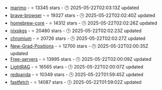 - [marimo](https://github.com/marimo-team/marimo) - ⭐ 13345 stars - 🕒 2025-05-22T02:03:13Z updated
- [brave-browser](https://github.com/brave/brave-browser) - ⭐ 19327 stars - 🕒 2025-05-22T02:02:40Z updated
- [homebrew-core](https://github.com/Homebrew/homebrew-core) - ⭐ 14312 stars - 🕒 2025-05-22T02:02:26Z updated
- [nixpkgs](https://github.com/NixOS/nixpkgs) - ⭐ 20480 stars - 🕒 2025-05-22T02:02:23Z updated
- [chromium](https://github.com/chromium/chromium) - ⭐ 20726 stars - 🕒 2025-05-22T02:02:27Z updated
- [New-Grad-Positions](https://github.com/SimplifyJobs/New-Grad-Positions) - ⭐ 12700 stars - 🕒 2025-05-22T02:00:35Z updated
- [Free-servers](https://github.com/Pawdroid/Free-servers) - ⭐ 13995 stars - 🕒 2025-05-22T02:00:09Z updated
- [LightRAG](https://github.com/HKUDS/LightRAG) - ⭐ 16565 stars - 🕒 2025-05-22T02:00:07Z updated
- [redpanda](https://github.com/redpanda-data/redpanda) - ⭐ 10349 stars - 🕒 2025-05-22T01:59:45Z updated
- [fastfetch](https://github.com/fastfetch-cli/fastfetch) - ⭐ 14087 stars - 🕒 2025-05-22T01:59:02Z updated
